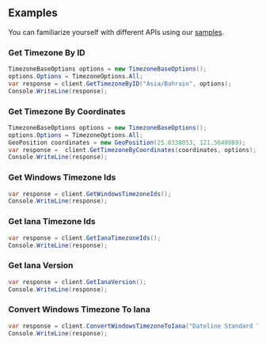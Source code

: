 ## Examples

You can familiarize yourself with different APIs using our [samples](https://github.com/Azure/azure-sdk-for-net/tree/main/sdk/maps/Azure.Maps.Timezone/samples). 

### Get Timezone By ID

```C# Snippet:GetTimezoneById
TimezoneBaseOptions options = new TimezoneBaseOptions();
options.Options = TimezoneOptions.All;
var response = client.GetTimezoneByID("Asia/Bahrain", options);
Console.WriteLine(response);
```

### Get Timezone By Coordinates

```C# Snippet:GetTimezoneByCoordinates
TimezoneBaseOptions options = new TimezoneBaseOptions();
options.Options = TimezoneOptions.All;
GeoPosition coordinates = new GeoPosition(25.0338053, 121.5640089);
var response =  client.GetTimezoneByCoordinates(coordinates, options);
Console.WriteLine(response);
```

### Get Windows Timezone Ids

```C# Snippet:GetWindowsTimezoneIds
var response = client.GetWindowsTimezoneIds();
Console.WriteLine(response);
```

### Get Iana Timezone Ids

```C# Snippet:GetIanaTimezoneIds
var response = client.GetIanaTimezoneIds();
Console.WriteLine(response);
```

### Get Iana Version

```C# Snippet:GetIanaVersion
var response = client.GetIanaVersion();
Console.WriteLine(response);
```

### Convert Windows Timezone To Iana

```C# Snippet:ConvertWindowsTimezoneToIana
var response = client.ConvertWindowsTimezoneToIana("Dateline Standard Time");
Console.WriteLine(response);
```
